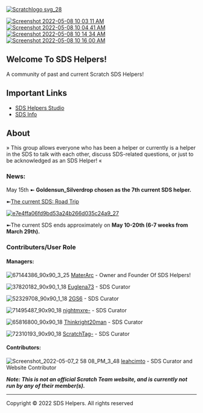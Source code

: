 [![Scratchlogo svg_28](https://user-images.githubusercontent.com/105017592/167304570-fc95ce77-370a-4cb7-836d-cca53dbeca7d.png)](https://scratch.mit.edu/studios/31464146)





[![Screenshot 2022-05-08 10 03 11 AM](https://user-images.githubusercontent.com/105017592/167299934-b82c6c64-27b7-4a85-a2df-f0e92de6b7a0.png)](https://github.com/MaterArc)[![Screenshot 2022-05-08 10 04 41 AM](https://user-images.githubusercontent.com/105017592/167300356-3b51f58b-5cb9-4cbf-8d29-3d825c827d70.png)](https://github.com/MaterArc/sdshelpers.github.io/subscription) [![Screenshot 2022-05-08 10 14 34 AM](https://user-images.githubusercontent.com/105017592/167300393-455517e9-d8ca-4cca-94a7-0879628d3430.png)](https://github.com/MaterArc/sdshelpers.github.io) [![Screenshot 2022-05-08 10 16 00 AM](https://user-images.githubusercontent.com/105017592/167300452-b002d811-1e9f-44ca-b753-496caca4d8cf.png)](https://github.com/MaterArc/sdshelpers.github.io/issues)







## Welcome To SDS Helpers! 

A community of past and current Scratch SDS Helpers! 

## Important Links
- [SDS Helpers Studio](https://scratch.mit.edu/studios/31464146/)
- [SDS Info](https://en.scratch-wiki.info/wiki/Scratch_Design_Studio)
 
## About
» This group allows everyone who has been a helper or currently is a helper in the SDS to talk with each other, discuss SDS-related questions, or just to be acknowledged as an SDS Helper! «

### News:

May 15th ➼
 **Goldensun_Silverdrop chosen as the 7th current SDS helper.**





➼[The current SDS: Road Trip](https://scratch.mit.edu/studios/31361222)

[![e7e4ffa06fd9bd53a24b266d035c24a9_27](https://user-images.githubusercontent.com/105017592/167300825-ba978eaf-f89b-4364-b611-eec9a655b38b.png)]((https://scratch.mit.edu/studios/31361222))




➼The current SDS ends approximately on **May 10-20th (6-7 weeks from March 29th).**


### Contributers/User Role

#### Managers:
![67144386_90x90_3_25](https://user-images.githubusercontent.com/105017592/167263100-f1f1616e-ae8e-4cfc-9305-c20c138960f0.png)
[MaterArc](https://scratch.mit.edu/users/MaterArc/) - Owner and Founder Of SDS Helpers!

![37820182_90x90_1_18](https://user-images.githubusercontent.com/105017592/167263193-a21a6309-cdfc-4d9b-9250-be0c50fbf6c2.jpeg)
[Euglena73](https://scratch.mit.edu/users/Euglena73/) - SDS Curator

![52329708_90x90_1_18](https://user-images.githubusercontent.com/105017592/167263305-dc80f88e-70a3-4f54-a745-e707179fd1a1.jpeg)
[2GS6](https://scratch.mit.edu/users/2GS6/) - SDS Curator

![71495487_90x90_18](https://user-images.githubusercontent.com/105017592/167267906-7b74e986-a716-45b8-9f77-534298f5c250.jpeg)
[nightmxre-](https://scratch.mit.edu/users/nightmxre-) - SDS Curator

![65816800_90x90_18](https://user-images.githubusercontent.com/105017592/167267969-a43ebb12-c970-416d-ad42-79d2a2062932.gif)
[Thinkright20man](https://scratch.mit.edu/users/Thinkright20man/) - SDS Curator

![72310193_90x90_18](https://user-images.githubusercontent.com/105017592/167268036-fe2ab9dc-2c9d-427e-9ae3-629d3c407334.png)
[ScratchTag-](https://scratch.mit.edu/users/ScratchTag-/)  - SDS Curator

#### Contributors:

![Screenshot_2022-05-07_2 58 08_PM_3_48](https://user-images.githubusercontent.com/105017592/167268269-83ba2365-8beb-4c50-936a-947de93dde97.png)
[leahcimto](https://scratch.mit.edu/users/leahcimto/) - SDS Curator and Website Contributor


***Note: This is not an official Scratch Team website, and is currently not run by any of their member(s).***

-------------------------------------------------
Copyright © 2022 SDS Helpers. All rights reserved

